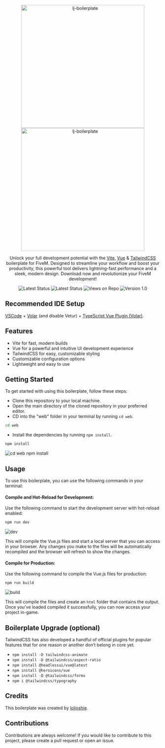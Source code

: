 <p align="center">
  <a href="#/#gh-light-mode-only" target="_blank">
    <img src="https://user-images.githubusercontent.com/91661118/233499718-11d46bc9-0691-4e1c-9dc0-45dd84f0092d.svg" alt="lj-boilerplate" width="400">
  </a>
  <a href="#/#gh-dark-mode-only" target="_blank">
    <img src="https://user-images.githubusercontent.com/91661118/233499762-71b7c870-4c54-4312-b64f-26f006336317.svg" alt="lj-boilerplate" width="400">
  </a>
</p>

<p align="center">
Unlock your full development potential with the <a href="https://vitejs.dev/">Vite</a>, <a href="https://vuejs.org/">Vue</a> & <a href="https://tailwindcss.com/">TailwindCSS</a> boilerplate for FiveM. Designed to streamline your workflow and boost your productivity, this powerful tool delivers lightning-fast performance and a sleek, modern design. Download now and revolutionize your FiveM development!
<p>
<!--
<p align="center">
  <a href="https://heroicons.com"><strong>Something epic coming soon &rarr;</strong></a>
</p>
-->
<p align="center">
    <img src="https://img.shields.io/badge/difficulty-easy%20to%20use-important" alt="Latest Status">
    <img src="https://img.shields.io/badge/status-up-brightgreen.svg" alt="Latest Status">
    <img src="https://img.shields.io/badge/views-151-blue.svg" alt="Views on Repo">
    <img src="https://img.shields.io/badge/version-1.0-blueviolet.svg" alt="Version 1.0">
</p>

## Recommended IDE Setup
[VSCode](https://code.visualstudio.com/) + [Volar](https://marketplace.visualstudio.com/items?itemName=johnsoncodehk.volar) (and disable Vetur) + [TypeScript Vue Plugin (Volar)](https://marketplace.visualstudio.com/items?itemName=johnsoncodehk.vscode-typescript-vue-plugin).

## Features
* Vite for fast, modern builds
* Vue for a powerful and intuitive UI development experience
* TailwindCSS for easy, customizable styling
* Customizable configuration options
* Lightweight and easy to use

## Getting Started
To get started with using this boilerplate, follow these steps:

* Clone this repository to your local machine.
* Open the main directory of the cloned repository in your preferred editor.
* CD into the "web" folder in your terminal by running `cd web`.
```sh
cd web
```
* Install the dependencies by running `npm install`.
```sh
npm install
```

![cd web npm install](https://user-images.githubusercontent.com/91661118/233503622-4a8a847d-80d4-441c-8e72-458851ad3531.gif)

## Usage
To use this boilerplate, you can use the following commands in your terminal:

#### Compile and Hot-Reload for Development:
Use the following command to start the development server with hot-reload enabled:

```sh
npm run dev
```

![dev](https://user-images.githubusercontent.com/91661118/233505518-195efbab-6e65-481c-939f-826eb4c9c76f.gif)

This will compile the Vue.js files and start a local server that you can access in your browser. Any changes you make to the files will be automatically recompiled and the browser will refresh to show the changes.

#### Compile for Production:
Use the following command to compile the Vue.js files for production:

```sh
npm run build
```

![build](https://user-images.githubusercontent.com/91661118/233505563-0dfecd20-dcea-4f6f-a127-e1dcf4163422.gif)

This will compile the files and create an `html` folder that contains the output. Once you've loaded compiled it successfully, you can now access your project in-game.

## Boilerplate Upgrade (optional)
TailwindCSS has also developed a handful of official plugins for popular features that for one reason or another don’t belong in core yet.

* ```npm install -D tailwindcss-animate```
* ```npm install -D @tailwindcss/aspect-ratio```
* ```npm install @headlessui/vue@latest```
* ```npm install @heroicons/vue```
* ```npm install -D @tailwindcss/forms```
* ```npm i @tailwindcss/typography```

## Credits
This boilerplate was created by <a href="https://heroicons.com/" target="_blank">loljoshie</a>.

## Contributions
Contributions are always welcome! If you would like to contribute to this project, please create a pull request or open an issue.

